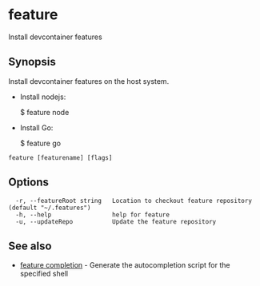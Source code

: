 # feature

Install devcontainer features

## Synopsis

  Install devcontainer features on the host system.                             

  - Install nodejs:                                                             

      $ feature node 

  - Install Go:                                                                 

      $ feature go 

```
feature [featurename] [flags]
```

## Options

```
  -r, --featureRoot string   Location to checkout feature repository (default "~/.features")
  -h, --help                 help for feature
  -u, --updateRepo           Update the feature repository
```

## See also

* [feature completion](feature_completion.md)	 - Generate the autocompletion script for the specified shell

